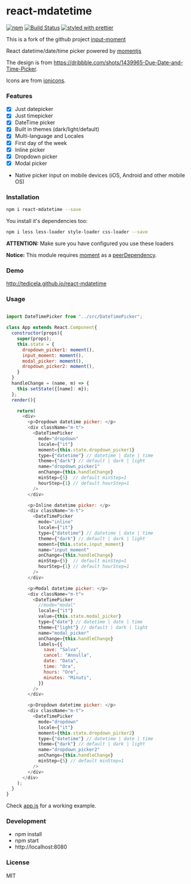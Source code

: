 # react-mdatetime
[![npm](https://img.shields.io/npm/v/react-mdatetime.svg)](https://www.npmjs.com/package/react-mdatetime)
[![Build Status](https://travis-ci.org/tedicela/react-mdatetime.svg?branch=master)](https://travis-ci.org/tedicela/react-mdatetime)
[![styled with prettier](https://img.shields.io/badge/styled_with-prettier-ff69b4.svg)](https://github.com/prettier/prettier)

This is a fork of the github project [input-moment](https://github.com/wangzuo/input-moment)

React datetime/date/time picker powered by [momentjs](http://momentjs.com)

The design is from https://dribbble.com/shots/1439965-Due-Date-and-Time-Picker.

Icons are from [ionicons](http://ionicons.com/).

### Features
- [x] Just datepicker
- [x] Just timepicker
- [x] DateTime picker
- [x] Built in themes (dark/light/default)
- [x] Multi-language and Locales
- [x] First day of the week
- [x] Inline picker
- [x] Dropdown picker
- [x] Modal picker
- Native picker input on mobile devices (iOS, Android and other mobile OS)


### Installation
``` sh
npm i react-mdatetime --save
```

You install it's dependencies too:
``` sh
npm i less less-loader style-loader css-loader --save
```

**ATTENTION:** Make sure you have configured you use these loaders

**Notice:** This module requires [moment](https://www.npmjs.com/package/moment) as a [peerDependency](https://docs.npmjs.com/files/package.json#peerdependencies).

### Demo
http://tedicela.github.io/react-mdatetime

### Usage
``` javascript

import DateTimePicker from "../src/DateTimePicker";

class App extends React.Component{
  constructor(props){
    super(props);
    this.state = {
      dropdown_picker1: moment(),
      input_moment: moment(),
      modal_picker: moment(),
      dropdown_picker2: moment(),
    }
  }
  handleChange = (name, m) => {
    this.setState({[name]: m});
  };
  render(){

    return(
      <div>
        <p>Dropdown datetime picker: </p>
        <div className="m-t">
          <DateTimePicker
            mode="dropdown"
            locale={"it"}
            moment={this.state.dropdown_picker1}
            type={"datetime"} // datetime | date | time
            theme={"dark"} // default | dark | light
            name="dropdown_picker1"
            onChange={this.handleChange}
            minStep={5}  // default minStep=1
            hourStep={1} // default hourStep=1
          />
        </div>

        <p>Inline datetime picker: </p>
        <div className="m-t">
          <DateTimePicker
            mode="inline"
            locale={"it"}
            type={"datetime"} // datetime | date | time
            theme={"dark"} // default | dark | light
            moment={this.state.input_moment}
            name="input_moment"
            onChange={this.handleChange}
            minStep={5}  // default minStep=1
            hourStep={1} // default hourStep=1
          />
        </div>

        <p>Modal datetime picker: </p>
        <div className="m-t">
          <DateTimePicker
            //mode="modal"
            locale={"it"}
            value={this.state.modal_picker}
            type={"date"} // datetime | date | time
            theme={"light"} // default | dark | light
            name="modal_picker"
            onChange={this.handleChange}
            labels={{
              save: "Salva",
              cancel: "Annulla",
              date: "Data",
              time: "Ora",
              hours: "Ore",
              minutes: "Minuti",
            }}
          />
        </div>

        <p>Dropdown datetime picker: </p>
        <div className="m-t">
          <DateTimePicker
            mode="dropdown"
            locale={"it"}
            moment={this.state.dropdown_picker2}
            type={"datetime"} // datetime | date | time
            theme={"dark"} // default | dark | light
            name="dropdown_picker2"
            onChange={this.handleChange}
            minStep={5} // default minStep=1
          />
        </div>
      </div>
    );
  }
}
```
Check [app.js](https://github.com/tedicela/react-mdatetime/blob/master/example/app.js) for a working example.

### Development
- npm install
- npm start
- http://localhost:8080

### License
MIT
